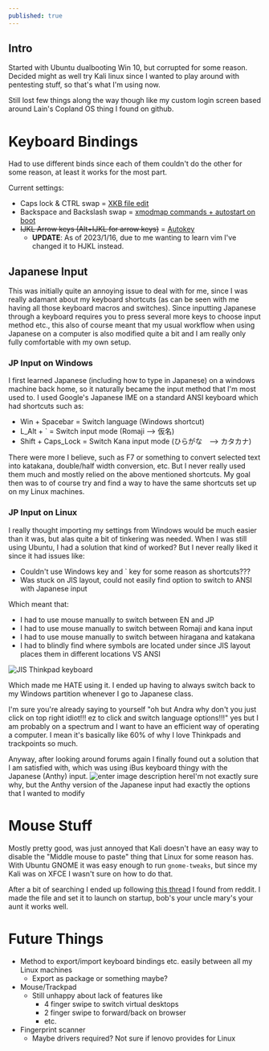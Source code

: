 ```yaml
---
published: true
---
```

## Intro

Started with Ubuntu dualbooting Win 10, but corrupted for some reason.
Decided might as well try Kali linux since I wanted to play around with pentesting stuff, so that's what I'm using now.

Still lost few things along the way though like my custom login screen based around Lain's Copland OS thing I found on github.

# Keyboard Bindings
Had to use different binds since each of them couldn't do the other for some reason, at least it works for the most part.

Current settings: 
- Caps lock & CTRL swap = [XKB file edit](https://gist.github.com/dmgl/f5ec96dfe3af1652792089ebf6683431)
- Backspace and Backslash swap = [xmodmap commands + autostart on boot](https://askubuntu.com/questions/54157/how-do-i-set-xmodmap-on-login)
- ~~IJKL Arrow keys (Alt+IJKL for arrow keys)~~ = [Autokey](https://github.com/autokey/autokey)
	- **UPDATE**: As of 2023/1/16, due to me wanting to learn vim I've changed it to HJKL instead.

## Japanese Input

This was initially quite an annoying issue to deal with for me, since I was really adamant about my keyboard shortcuts (as can be seen with me having all those keyboard macros and switches). Since inputting Japanese through a keyboard requires you to press several more keys to choose input method etc., this also of course meant that my usual workflow when using Japanese on a computer is also modified quite a bit and I am really only fully comfortable with my own setup. 

### JP Input on Windows
I first learned Japanese (including how to type in Japanese) on a windows machine back home, so it naturally became the input method that I'm most used to. I used Google's Japanese IME on a standard ANSI keyboard which had shortcuts such as:
- Win + Spacebar = Switch language (Windows shortcut)
- L_Alt + \` = Switch input mode (Romaji --> 仮名)
- Shift + Caps_Lock = Switch Kana input mode (ひらがな　--> カタカナ)

There were more I believe, such as F7 or something to convert selected text into katakana, double/half width conversion, etc. But I never really used them much and mostly relied on the above mentioned shortcuts. My goal then was to of course try and find a way to have the same shortcuts set up on my Linux machines.

### JP Input on Linux

I really thought importing my settings from Windows would be much easier than it was, but alas quite a bit of tinkering was needed. When I was still using Ubuntu, I had a solution that kind of worked? But I never really liked it since it had issues like:

- Couldn't use Windows key and \` key for some reason as shortcuts???
- Was stuck on JIS layout, could not easily find option to switch to ANSI with Japanese input

Which meant that:
- I had to use mouse manually to switch between EN and JP
- I had to use mouse manually to switch between Romaji and kana input
- I had to use mouse manually to switch between hiragana and katakana
- I had to blindly find where symbols are located under since JIS layout places them in different locations VS ANSI

![JIS Thinkpad keyboard](https://i.stack.imgur.com/t592d.jpg)

Which made me HATE using it. I ended up having to always switch back to my Windows partition whenever I go to Japanese class. 

I'm sure you're already saying to yourself "oh but Andra why don't you just click on top right idiot!!! ez to click and switch language options!!!" yes but I am probably on a spectrum and I want to have an efficient way of operating a computer. I mean it's basically like 60% of why I love Thinkpads and trackpoints so much.

Anyway, after looking around forums again I finally found out a solution that I am satisfied with, which was using iBus keyboard thingy with the Japanese (Anthy) input.
![enter image description here](https://imgur.com/fI5u2ORl.png)I'm not exactly sure why, but the Anthy version of the Japanese input had exactly the options that I wanted to modify 

# Mouse Stuff
Mostly pretty good, was just annoyed that Kali doesn't have an easy way to disable the "Middle mouse to paste" thing that Linux for some reason has. With Ubuntu GNOME it was easy enough to run `gnome-tweaks`, but since my Kali was on XFCE I wasn't sure on how to do that.

After a bit of searching I ended up following [this thread](https://unix.stackexchange.com/questions/24330/how-can-i-turn-off-middle-mouse-button-paste-functionality-in-all-programs) I found from reddit. I made the file and set it to launch on startup, bob's your uncle mary's your aunt it works well.
# Future Things

- Method to export/import keyboard bindings etc. easily between all my Linux machines
	- Export as package or something maybe?
- Mouse/Trackpad
	- Still unhappy about lack of features like
		- 4 finger swipe to switch virtual desktops
		- 2 finger swipe to forward/back on browser
		- etc.
- Fingerprint scanner
	- Maybe drivers required? Not sure if lenovo provides for Linux
<!--stackedit_data:
eyJoaXN0b3J5IjpbLTU3NTUzNTcyMCwyMjA0NDkxMjQsMTI1MD
U3NjE3LDE2NzM4MTgwNzAsLTE1ODc2ODQ2MTNdfQ==
-->